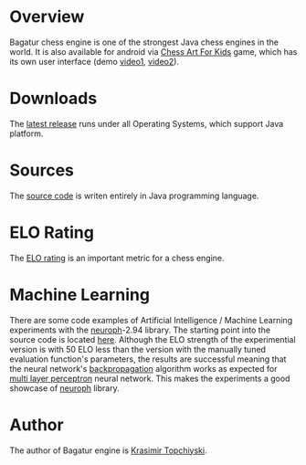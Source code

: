 
# Overview

Bagatur chess engine is one of the strongest Java chess engines in the world.
It is also available for android via <a href="https://play.google.com/store/apps/details?id=com.chessartforkids">Chess Art For Kids</a> game, which has its own user interface (demo <a href="https://www.youtube.com/watch?v=tOrsN8fCr7Q">video1</a>, <a href="https://www.youtube.com/watch?v=e6XDen8vLtc">video2</a>).

# Downloads

The <a href="https://github.com/bagaturchess/Bagatur-Chess-Engine-And-Tools/tree/master/Downloads/Engine">latest release</a> runs under all Operating Systems, which support Java platform.

# Sources

The <a href="https://github.com/bagaturchess/Bagatur-Chess-Engine-And-Tools/tree/master/Sources">source code</a> is writen entirely in Java programming language.

# ELO Rating

The <a href="http://www.computerchess.org.uk/ccrl/4040/cgi/compare_engines.cgi?family=Bagatur">ELO rating</a> is an important metric for a chess engine.

# Machine Learning

There are some code examples of Artificial Intelligence / Machine Learning experiments with the <a href="http://neuroph.sourceforge.net/">neuroph</a>-2.94 library.
The starting point into the source code is located <a href="https://github.com/bagaturchess/Bagatur/tree/master/Sources/LearningImpl/src/bagaturchess/deeplearning/run">here</a>.
Although the ELO strength of the experimential version is with 50 ELO less than the version with the manually tuned evaluation function's parameters, the results are successful meaning that the neural network's <a href="https://en.wikipedia.org/wiki/Backpropagation">backpropagation</a> algorithm works as expected for <a href="https://en.wikipedia.org/wiki/Multilayer_perceptron">multi layer perceptron</a> neural network. This makes the experiments a good showcase of <a href="http://neuroph.sourceforge.net/">neuroph</a> library.

# Author

The author of Bagatur engine is <a href="https://www.linkedin.com/in/topchiyski/">Krasimir Topchiyski</a>.
